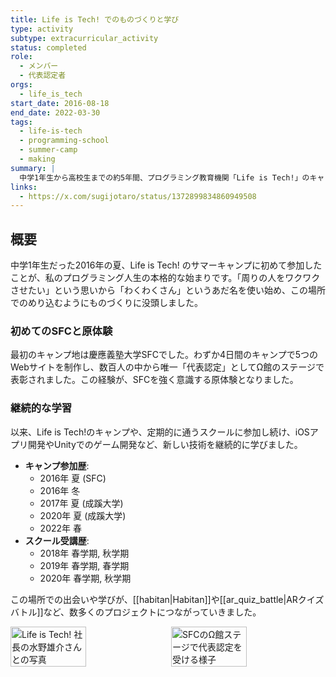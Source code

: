 ```yaml
---
title: Life is Tech! でのものづくりと学び
type: activity
subtype: extracurricular_activity
status: completed
role:
  - メンバー
  - 代表認定者
orgs:
  - life_is_tech
start_date: 2016-08-18
end_date: 2022-03-30
tags:
  - life-is-tech
  - programming-school
  - summer-camp
  - making
summary: |
  中学1年生から高校生までの約5年間、プログラミング教育機関「Life is Tech!」のキャンプやスクールに参加。プログラミングとものづくりの基礎を学び、数々の作品を生み出す原点となった。
links:
  - https://x.com/sugijotaro/status/1372899834860949508
---
```

## 概要
中学1年生だった2016年の夏、Life is Tech! のサマーキャンプに初めて参加したことが、私のプログラミング人生の本格的な始まりです。「周りの人をワクワクさせたい」という思いから「わくわくさん」というあだ名を使い始め、この場所でのめり込むようにものづくりに没頭しました。

### 初めてのSFCと原体験
最初のキャンプ地は慶應義塾大学SFCでした。わずか4日間のキャンプで5つのWebサイトを制作し、数百人の中から唯一「代表認定」としてΩ館のステージで表彰されました。この経験が、SFCを強く意識する原体験となりました。

### 継続的な学習
以来、Life is Tech!のキャンプや、定期的に通うスクールに参加し続け、iOSアプリ開発やUnityでのゲーム開発など、新しい技術を継続的に学びました。

- **キャンプ参加歴**:
  - 2016年 夏 (SFC)
  - 2016年 冬
  - 2017年 夏 (成蹊大学)
  - 2020年 夏 (成蹊大学)
  - 2022年 春
- **スクール受講歴**:
  - 2018年 春学期, 秋学期
  - 2019年 春学期, 春学期
  - 2020年 春学期, 秋学期

この場所での出会いや学びが、[[habitan|Habitan]]や[[ar_quiz_battle|ARクイズバトル]]など、数多くのプロジェクトにつながっていきました。

<div style="display: flex; gap: 10px;">
    <img src="linked_assets/30_Background/learning_logs/life_is_tech_activity/with_ceo.jpg" alt="Life is Tech! 社長の水野雄介さんとの写真" width="49%">
    <img src="linked_assets/30_Background/learning_logs/life_is_tech_activity/sfc_award.jpg" alt="SFCのΩ館ステージで代表認定を受ける様子" width="49%">
</div>
